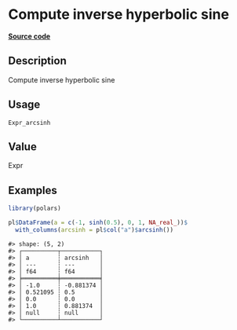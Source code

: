 
# Compute inverse hyperbolic sine

[**Source code**](https://github.com/pola-rs/r-polars/tree/3908b5beab9ec917b825bad8f9a820caad37cb4a/R/#L)

## Description

Compute inverse hyperbolic sine

## Usage

<pre><code class='language-R'>Expr_arcsinh
</code></pre>

## Value

Expr

## Examples

``` r
library(polars)

pl$DataFrame(a = c(-1, sinh(0.5), 0, 1, NA_real_))$
  with_columns(arcsinh = pl$col("a")$arcsinh())
```

    #> shape: (5, 2)
    #> ┌──────────┬───────────┐
    #> │ a        ┆ arcsinh   │
    #> │ ---      ┆ ---       │
    #> │ f64      ┆ f64       │
    #> ╞══════════╪═══════════╡
    #> │ -1.0     ┆ -0.881374 │
    #> │ 0.521095 ┆ 0.5       │
    #> │ 0.0      ┆ 0.0       │
    #> │ 1.0      ┆ 0.881374  │
    #> │ null     ┆ null      │
    #> └──────────┴───────────┘
